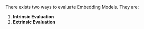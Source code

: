 There exists two ways to evaluate Embedding Models. They are:

1. **Intrinsic Evaluation**
1. **Extrinsic Evaluation**